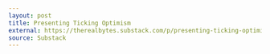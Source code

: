 ```yaml
---
layout: post
title: Presenting Ticking Optimism
external: https://therealbytes.substack.com/p/presenting-ticking-optimism
source: Substack
---
```

